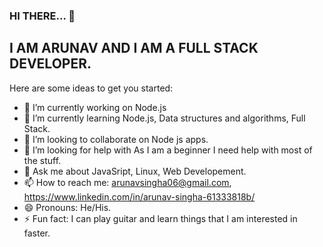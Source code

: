 ### HI THERE... 👋

## I AM ARUNAV AND I AM A FULL STACK DEVELOPER.
<!--
**i-slither/i-slither** is a ✨ _special_ ✨ repository because its `README.md` (this file) appears on your GitHub profile.
-->
Here are some ideas to get you started:

- 🔭 I’m currently working on Node.js 
- 🌱 I’m currently learning Node.js, Data structures and algorithms, Full Stack. 
- 👯 I’m looking to collaborate on Node js apps.
- 🤔 I’m looking for help with As I am a beginner I need help with most of the stuff.
- 💬 Ask me about JavaSript, Linux, Web Developement.
- 📫 How to reach me: arunavsingha06@gmail.com, https://www.linkedin.com/in/arunav-singha-61333818b/
- 😄 Pronouns: He/His.
- ⚡ Fun fact: I can play guitar and learn things that I am interested in faster.

